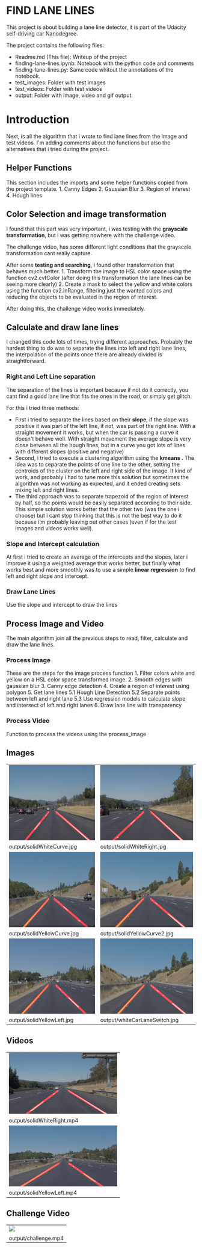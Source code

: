

# FIND LANE LINES
This project is about building a lane line detector, it is part of the Udacity self-driving car Nanodegree. 

The project contains the following files:

- Readme.md (This file): Writeup of the project
- finding-lane-lines.ipynb: Notebook with the python code and comments
- finding-lane-lines.py: Same code whitout the annotations of the notebook.
- test_images: Folder with test images
- test_videos: Folder with test videos
- output: Folder with image, video and gif output.

# Introduction
Next, is all the algorithm that i wrote to find lane lines from the image and test videos. I'm adding comments about the functions but also the alternatives that i tried during the project.


## Helper Functions
This section includes the imports and some helper functions copied from the project template.
    1. Canny Edges
    2. Gaussian Blur
    3. Region of interest
    4. Hough lines
    
    
 ## Color Selection and image transformation
I found that this part was very important, i was testing with the __grayscale transformation__, but i was getting nowhere with the challenge video. 

The challenge video, has some different light conditions that the grayscale transformation cant really capture. 

After some __testing and searching__, i found other transformation that behaves much better.
    1. Transform the image to HSL color space  using the function cv2.cvtColor (after doing this transformation the  lane lines can be seeing more clearly)
    2. Create a mask to select the yellow and white colors using the function cv2.inRange, filtering just the wanted colors and reducing the objects to be evaluated in the region of interest.

After doing this, the challenge video works immediately. 


## Calculate and draw lane lines
I changed this code lots of times, trying different approaches. Probably the hardest thing to do was to separate the lines into left and right lane lines, the interpolation of the points once there are already divided is straightforward.

### Right and Left Line separation
The separation of the lines is important because if not do it correctly, you cant find a good lane line that fits the ones in the road, or simply get glitch.

For this i tried three methods:
* First i tried to separate the lines based on their __slope__, if the slope was positive it was part of the left line, if not, was part of the right line. With a straight movement it works, but when the car is passing a curve it doesn't behave well. With straight movement the average slope is very close between all the hough lines, but in a curve you got lots of lines with different slopes (positive and negative)
* Second, i tried to execute a clustering algorithm using the __kmeans__ . The idea was to separate the points of one line to the other, setting the centroids of the cluster on the left and right side of the image. It kind of work, and probably i had to tune more this solution but sometimes the algorithm was not working as expected, and it ended creating sets mixing left and right lines.
* The third approach was to separate trapezoid of the region of interest by half, so the points would be easily separated according to their side. This simple solution works better that the other two (was the one i choose) but i cant stop thinking that this is not the best way to do it because i’m probably leaving out other cases (even if for the test images and videos works well).


### Slope and Intercept calculation
At first i tried to create an average of the intercepts and the slopes, later i improve it using a weighted average that works better, but finally what works best and more smoothly was to use a simple __linear regression__ to find left and right slope and intercept.

### Draw Lane Lines
Use the slope and intercept to draw the lines


## Process Image and Video
The main algorithm join all the previous steps to read, filter, calculate and draw the lane lines.

### Process Image
These are the steps for the image process function
	1. Filter colors white and yellow on a HSL color space transformed image.
	2. Smooth edges with gaussian blur
	3. Canny edge detection
	4. Create a region of interest using polygon
	5. Get lane lines
		5.1 Hough Line Detection
		5.2 Separate points between left and right lane
		5.3 Use regression models to calculate slope and intersect of left and right lanes
	6. Draw lane line with transparency
    
### Process Video
Function to process the videos using the process_image

## Images

|                                                          |                                                   |
|-----------------------------------------------------------|----------------------------------------------------|
|<img src="./output/solidWhiteCurve.jpg" width=400 height=200 />|<img src="output/solidWhiteRight.jpg" width=400 height=200/>|
|output/solidWhiteCurve.jpg|output/solidWhiteRight.jpg|
|<img src="output/solidYellowCurve.jpg" width=400 height=200/>|<img src="output/solidYellowCurve2.jpg" width=400 height=200/>|
|output/solidYellowCurve.jpg|output/solidYellowCurve2.jpg|
|<img src="output/solidYellowLeft.jpg" width=400 height=200/>|<img src="output/whiteCarLaneSwitch.jpg" width=400 height=200>|
|output/solidYellowLeft.jpg|output/whiteCarLaneSwitch.jpg|


## Videos

| |
|-|
|<img src="output/solidWhiteRight.gif"/>|
|output/solidWhiteRight.mp4|
|<img src="output/solidYellowLeft.gif"/>|
|output/solidYellowLeft.mp4|


## Challenge Video

||
|-|
|<img src="output/challenge.gif"/>|
|output/challenge.mp4|



